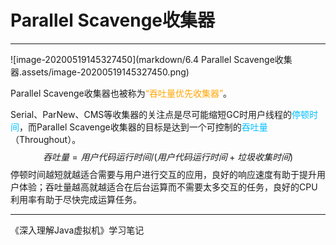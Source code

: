 # Parallel Scavenge收集器

---

![image-20200519145327450](markdown/6.4 Parallel Scavenge收集器.assets/image-20200519145327450.png)

Parallel Scavenge收集器也被称为<font color = orange>“吞吐量优先收集器”</font>。

Serial、ParNew、CMS等收集器的关注点是尽可能缩短GC时用户线程的<font color = #00BFFF>停顿时间</font>，而Parallel Scavenge收集器的目标是达到一个可控制的<font color = #00BFFF>吞吐量</font>（Throughout）。
$$
吞吐量 = 用户代码运行时间 / (用户代码运行时间 + 垃圾收集时间)
$$
停顿时间越短就越适合需要与用户进行交互的应用，良好的响应速度有助于提升用户体验；吞吐量越高就越适合在后台运算而不需要太多交互的任务，良好的CPU利用率有助于尽快完成运算任务。

---

《深入理解Java虚拟机》学习笔记